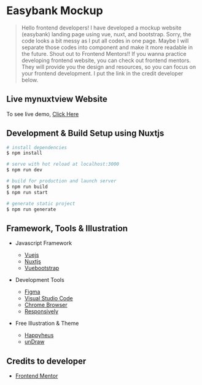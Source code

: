 # **Easybank Mockup**

> Hello frontend developers! I have developed a mockup website (easybank) landing page using vue, nuxt, and bootstrap. Sorry, the code looks a bit messy as I put all codes in one page. Maybe I will separate those codes into component and make it more readable in the future. Shout out to Frontend Mentors!! If you wanna practice developing frontend website, you can check out frontend mentors. They will provide you the design and resources, so you can focus on your frontend development. I put the link in the credit developer below.

## Live mynuxtview Website

To see live demo, [Click Here](https://easybank-dun.vercel.app/)

## Development & Build Setup using Nuxtjs

```bash
# install dependencies
$ npm install

# serve with hot reload at localhost:3000
$ npm run dev

# build for production and launch server
$ npm run build
$ npm run start

# generate static project
$ npm run generate
```

## Framework, Tools & Illustration

- Javascript Framework

  - [Vuejs](https://vuejs.org)
  - [Nuxtjs](https://nuxtjs.org)
  - [Vuebootstrap](https://bootstrap-vue.org)

- Development Tools

  - [Figma](https://www.figma.com)
  - [Visual Studio Code](https://code.visualstudio.com)
  - [Chrome Browser](https://www.google.com/chrome)
  - [Responsively](https://responsively.app/)

- Free Illustration & Theme
  - [Happyheus](https://www.happyhues.co)
  - [unDraw](https://undraw.co)

## Credits to developer

- [Frontend Mentor](https://www.frontendmentor.io/challenges)
